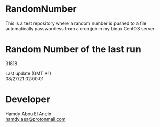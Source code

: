 # RandomNumber    
This is a test repository where a random number is pushed to a file automatically passwordless from a cron job in my Linux CentOS server    
# Random Number of the last run   
31818
      
Last update (GMT +1)    
08/27/21 02:00:01
# Developer    
Hamdy Abou El Anein   
hamdy.aea@protonmail.com
